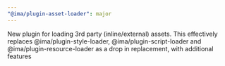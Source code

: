 ```yaml
---
"@ima/plugin-asset-loader": major
---
```


New plugin for loading 3rd party (inline/external) assets. This effectively replaces @ima/plugin-style-loader, @ima/plugin-script-loader and @ima/plugin-resource-loader as a drop in replacement, with additional features
